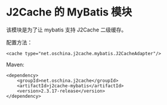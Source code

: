 
# J2Cache 的 MyBatis 模块

该模块是为了让 mybatis 支持 J2Cache 二级缓存。

配置方法： 

`<cache type="net.oschina.j2cache.mybatis.J2CacheAdapter"/>`

Maven:

```
<dependency>
    <groupId>net.oschina.j2cache</groupId>
    <artifactId>j2cache-mybatis</artifactId>
    <version>2.3.17-release</version>
</dependency>
```